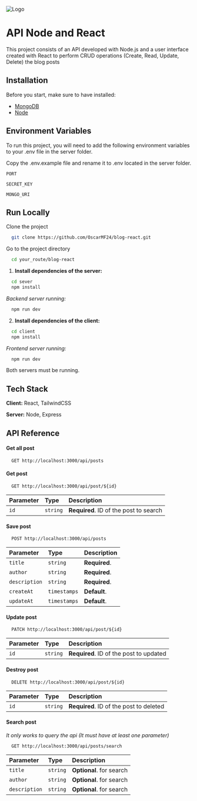 
![Logo](https://res.cloudinary.com/practicaldev/image/fetch/s--Qhu3PUis--/c_limit%2Cf_auto%2Cfl_progressive%2Cq_auto%2Cw_880/https://dev-to-uploads.s3.amazonaws.com/uploads/articles/y63ie8bmktwik5w3mhlg.png)


# API Node and React

This project consists of an API developed with Node.js and a user interface created with React to perform CRUD operations (Create, Read, Update, Delete) the blog posts

## Installation

Before you start, make sure to have installed:
- [MongoDB](https://www.mongodb.com/docs/manual/installation/)
- [Node](https://nodejs.org/en/download)
## Environment Variables

To run this project, you will need to add the following environment variables to your .env file in the server folder.

Copy the .env.example file and rename it to .env located in the server folder.

`PORT`

`SECRET_KEY`

`MONGO_URI`


## Run Locally

Clone the project

```bash
  git clone https://github.com/OscarMF24/blog-react.git
```

Go to the project directory

```bash
  cd your_route/blog-react
```

1. **Install dependencies of the server:**

```bash
  cd sever
  npm install
```

*Backend server running:*
```bash
  npm run dev
```
2. **Install dependencies of the client:**
```bash
  cd client
  npm install
```
*Frontend server running:*
```bash
  npm run dev
```
Both servers must be running.
## Tech Stack

**Client:** React, TailwindCSS

**Server:** Node, Express


## API Reference

#### Get all post

```http
  GET http://localhost:3000/api/posts
```


#### Get post

```http
  GET http://localhost:3000/api/post/${id}
```

| Parameter | Type     | Description                       |
| :-------- | :------- | :-------------------------------- |
| `id`      | `string` | **Required**. ID of the post to search |


#### Save post

```http
  POST http://localhost:3000/api/posts
```

| Parameter | Type     | Description                       |
| :-------- | :------- | :-------------------------------- |
| `title`      | `string` | **Required**.|
| `author`      | `string` | **Required**.|
| `description`      | `string` | **Required**.|
| `createAt`      | `timestamps` | **Default**.|
| `updateAt`      | `timestamps` | **Default**.|


#### Update post

```http
  PATCH http://localhost:3000/api/post/${id}
```

| Parameter | Type     | Description                       |
| :-------- | :------- | :-------------------------------- |
| `id`      | `string` | **Required**. ID of the post to updated |

#### Destroy post

```http
  DELETE http://localhost:3000/api/post/${id}
```

| Parameter | Type     | Description                       |
| :-------- | :------- | :-------------------------------- |
| `id`      | `string` | **Required**. ID of the post to deleted |

#### Search post
*It only works to query the api (It must have at least one parameter)*
```http
  GET http://localhost:3000/api/posts/search
```

| Parameter | Type     | Description                       |
| :-------- | :------- | :-------------------------------- |
| `title`      | `string` | **Optional**. for search |
| `author`      | `string` | **Optional**. for search |
| `description`      | `string` | **Optional**. for search |
